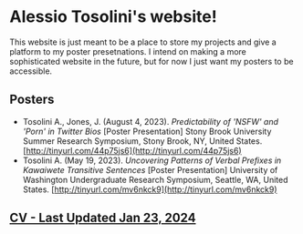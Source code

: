 # Alessio Tosolini's website!

This website is just meant to be a place to store my projects and give a platform to my poster presetnations. I intend on making a more sophisticated website in the future, but for now I just want my posters to be accessible.

## Posters
- Tosolini A., Jones, J. (August 4, 2023). _Predictability of 'NSFW' and 'Porn' in Twitter Bios_ [Poster Presentation] Stony Brook University Summer Research Symposium, Stony Brook, NY, United States. [http://tinyurl.com/44p75js6](http://tinyurl.com/44p75js6)
- Tosolini A. (May 19, 2023). _Uncovering Patterns of Verbal Prefixes in Kawaiwete Transitive Sentences_ [Poster Presentation] University of Washington Undergraduate Research Symposium, Seattle, WA, United States. [http://tinyurl.com/mv6nkck9](http://tinyurl.com/mv6nkck9)

## [CV - Last Updated Jan 23, 2024](https://www.google.com/)
